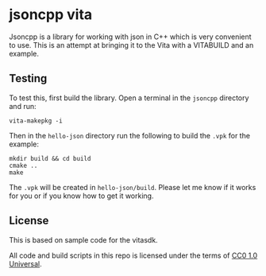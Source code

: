 # jsoncpp vita

Jsoncpp is a library for working with json in C++ which is very convenient to use. This is an attempt at bringing it to the Vita with a VITABUILD and an example.

## Testing

To test this, first build the library. Open a terminal in the ``jsoncpp`` directory and run:
```
vita-makepkg -i
```

Then in the ``hello-json`` directory run the following to build the ``.vpk`` for the example:
```
mkdir build && cd build
cmake ..
make
```

The ``.vpk`` will be created in ``hello-json/build``. Please let me know if it works for you or if you know how to get it working.

## License

This is based on sample code for the vitasdk.

All code and build scripts in this repo is licensed under the terms of [CC0 1.0 Universal](https://creativecommons.org/publicdomain/zero/1.0/).
